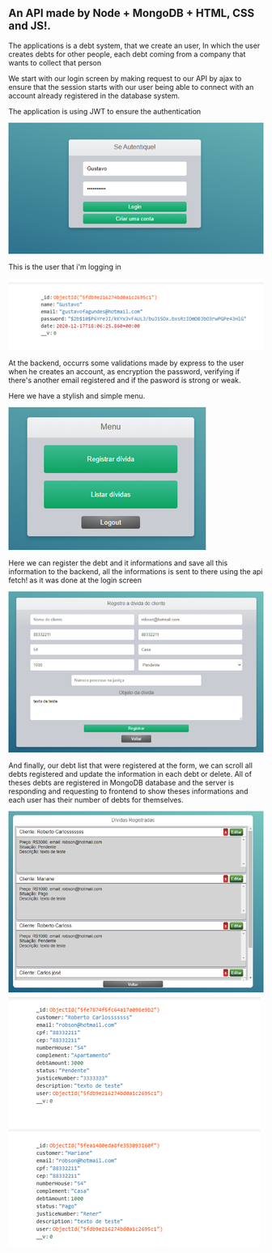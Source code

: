 ## An API made by Node + MongoDB + HTML, CSS and JS!.

The applications is a debt system, that we create an user, In which the user creates debts for other people, each debt coming from a company that wants to collect that person

We start with our login screen by making request to our API by ajax to ensure that the session starts with our user being able to connect with an account already registered in the database system.

The application is using JWT to ensure the authentication


![Algorithm schema](./frontend/images/loginShot.PNG)


This is the user that i'm logging in

![Algorithm schema](./frontend/images/RegisteredUserShot.PNG)

At the backend, occurrs some validations made by express to the user when he creates an account, as encryption the password, verifying if there's another email registered and if the pasword is strong or weak.

Here we have a stylish and simple menu.

![Algorithm schema](./frontend/images/menuShot.PNG)

Here we can register the debt and it informations and save all this information to the backend, all the informations is sent to there using the api fetch! as it was done at the login screen

![Algorithm schema](./frontend/images/form.PNG)

And finally, our debt list that were registered at the form, we can scroll all debts registered and   update the information in each debt or delete. All of theses debts are registered in MongoDB database and the server is responding and requesting to frontend to show theses informations and each user has their number of debts for themselves.

![Algorithm schema](./frontend/images/debtList.PNG)
![Algorithm schema](./frontend/images/mongodatas.PNG)

